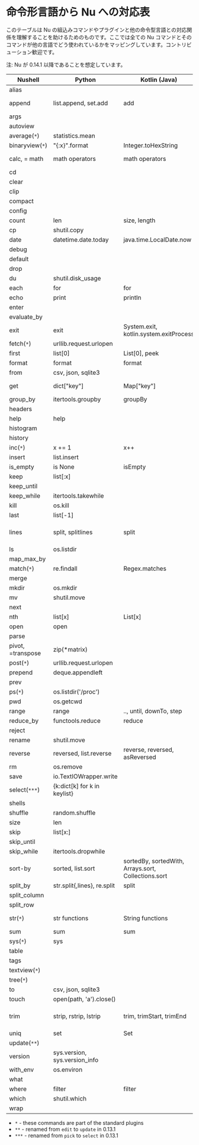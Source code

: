 # 命令形言語から Nu への対応表

このテーブルは Nu の組込みコマンドやプラグインと他の命令型言語との対応関係を理解することを助けるためのものです。ここでは全ての Nu コマンドとそのコマンドが他の言語でどう使われているかをマッピングしています。コントリビューション歓迎です。

注: Nu が 0.14.1 以降であることを想定しています。

| Nushell           | Python                        | Kotlin (Java)                                       | C++                     | Rust                                          |
| ----------------- | ----------------------------- | --------------------------------------------------- | ----------------------- | --------------------------------------------- |
| alias             |                               |                                                     |                         |                                               |
| append            | list.append, set.add          | add                                                 | push_back, emplace_back | push, push_back                               |
| args              |                               |                                                     |                         |                                               |
| autoview          |                               |                                                     |                         |                                               |
| average(`*`)      | statistics.mean               |                                                     |                         |                                               |
| binaryview(`*`)   | \"{:x}\".format               | Integer.toHexString                                 |                         |                                               |
| calc, = math      | math operators                | math operators                                      | math operators          | math operators                                |
| cd                |                               |                                                     |                         |                                               |
| clear             |                               |                                                     |                         |                                               |
| clip              |                               |                                                     |                         |                                               |
| compact           |                               |                                                     |                         |                                               |
| config            |                               |                                                     |                         |                                               |
| count             | len                           | size, length                                        | length                  | len                                           |
| cp                | shutil.copy                   |                                                     |                         |                                               |
| date              | datetime.date.today           | java.time.LocalDate.now                             |                         |                                               |
| debug             |                               |                                                     |                         |                                               |
| default           |                               |                                                     |                         |                                               |
| drop              |                               |                                                     |                         |                                               |
| du                | shutil.disk_usage             |                                                     |                         |                                               |
| each              | for                           | for                                                 | for                     | for                                           |
| echo              | print                         | println                                             | printf                  | println!                                      |
| enter             |                               |                                                     |                         |                                               |
| evaluate_by       |                               |                                                     |                         |                                               |
| exit              | exit                          | System.exit, kotlin.system.exitProcess              | exit                    | exit                                          |
| fetch(`*`)        | urllib.request.urlopen        |                                                     |                         |                                               |
| first             | list[0]                       | List[0], peek                                       | vector[0], top          | Vec[0]                                        |
| format            | format                        | format                                              | format                  | format!                                       |
| from              | csv, json, sqlite3            |                                                     |                         |                                               |
| get               | dict[\"key\"]                 | Map[\"key\"]                                        | map[\"key\"]            | HashMap["key"], get, entry                    |
| group_by          | itertools.groupby             | groupBy                                             |                         | group_by                                      |
| headers           |                               |                                                     |                         |                                               |
| help              | help                          |                                                     |                         |                                               |
| histogram         |                               |                                                     |                         |                                               |
| history           |                               |                                                     |                         |                                               |
| inc(`*`)          | x += 1                        | x++                                                 | x++                     | x += 1                                        |
| insert            | list.insert                   |                                                     |                         |                                               |
| is_empty          | is None                       | isEmpty                                             | empty                   | is_empty                                      |
| keep              | list[:x]                      |                                                     |                         | &Vec[..x]                                     |
| keep_until        |                               |                                                     |                         |                                               |
| keep_while        | itertools.takewhile           |                                                     |                         |                                               |
| kill              | os.kill                       |                                                     |                         |                                               |
| last              | list[-1]                      |                                                     |                         | &Vec[Vec.len()-1]                             |
| lines             | split, splitlines             | split                                               | views::split            | split, split_whitespace, rsplit, lines        |
| ls                | os.listdir                    |                                                     |                         |                                               |
| map_max_by        |                               |                                                     |                         |                                               |
| match(`*`)        | re.findall                    | Regex.matches                                       | regex_match             |                                               |
| merge             |                               |                                                     |                         |                                               |
| mkdir             | os.mkdir                      |                                                     |                         |                                               |
| mv                | shutil.move                   |                                                     |                         |                                               |
| next              |                               |                                                     |                         |                                               |
| nth               | list[x]                       | List[x]                                             | vector[x]               | Vec[x]                                        |
| open              | open                          |                                                     |                         |                                               |
| parse             |                               |                                                     |                         |                                               |
| pivot, =transpose | zip(\*matrix)                 |                                                     |                         |                                               |
| post(`*`)         | urllib.request.urlopen        |                                                     |                         |                                               |
| prepend           | deque.appendleft              |                                                     |                         |                                               |
| prev              |                               |                                                     |                         |                                               |
| ps(`*`)           | os.listdir('/proc')           |                                                     |                         |                                               |
| pwd               | os.getcwd                     |                                                     |                         |                                               |
| range             | range                         | .., until, downTo, step                             | iota                    | ..                                            |
| reduce_by         | functools.reduce              | reduce                                              | reduce                  | fold, rfold, scan                             |
| reject            |                               |                                                     |                         |                                               |
| rename            | shutil.move                   |                                                     |                         |                                               |
| reverse           | reversed, list.reverse        | reverse, reversed, asReversed                       | reverse                 | rev                                           |
| rm                | os.remove                     |                                                     |                         |                                               |
| save              | io.TextIOWrapper.write        |                                                     |                         |                                               |
| select(`***`)     | {k:dict[k] for k in keylist}  |                                                     |                         |                                               |
| shells            |                               |                                                     |                         |                                               |
| shuffle           | random.shuffle                |                                                     |                         |                                               |
| size              | len                           |                                                     |                         |                                               |
| skip              | list[x:]                      |                                                     |                         | &Vec[x..]                                     |
| skip_until        |                               |                                                     |                         |                                               |
| skip_while        | itertools.dropwhile           |                                                     |                         |                                               |
| sort-by           | sorted, list.sort             | sortedBy, sortedWith, Arrays.sort, Collections.sort | sort                    | sort                                          |
| split_by          | str.split{,lines}, re.split   | split                                               | views::split            | split                                         |
| split_column      |                               |                                                     |                         |                                               |
| split_row         |                               |                                                     |                         |                                               |
| str(`*`)          | str functions                 | String functions                                    | string functions        | &str, String functions                        |
| sum               | sum                           | sum                                                 | reduce                  | sum                                           |
| sys(`*`)          | sys                           |                                                     |                         |                                               |
| table             |                               |                                                     |                         |                                               |
| tags              |                               |                                                     |                         |                                               |
| textview(`*`)     |                               |                                                     |                         |                                               |
| tree(`*`)         |                               |                                                     |                         |                                               |
| to                | csv, json, sqlite3            |                                                     |                         |                                               |
| touch             | open(path, 'a').close()       |                                                     |                         |                                               |
| trim              | strip, rstrip, lstrip         | trim, trimStart, trimEnd                            | regex                   | trim, trim*{start,end}, strip*{suffix,prefix} |
| uniq              | set                           | Set                                                 | set                     | HashSet                                       |
| update(`**`)      |                               |                                                     |                         |                                               |
| version           | sys.version, sys.version_info |                                                     |                         |                                               |
| with_env          | os.environ                    |                                                     |                         |                                               |
| what              |                               |                                                     |                         |                                               |
| where             | filter                        | filter                                              | filter                  | filter                                        |
| which             | shutil.which                  |                                                     |                         |                                               |
| wrap              |                               |                                                     |                         |                                               |

- `*` - these commands are part of the standard plugins
- `**` - renamed from `edit` to `update` in 0.13.1
- `***` - renamed from `pick` to `select` in 0.13.1
